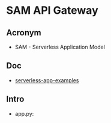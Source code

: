 # SAM API Gateway

## Acronym
* SAM - Serverless Application Model

## Doc
* [serverless-app-examples](https://github.com/amazon-archives/serverless-app-examples/tree/master/python)

## Intro
* app.py:
````python

````

